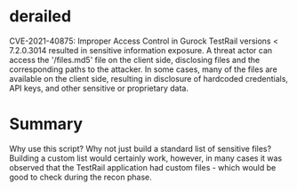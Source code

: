 # derailed
CVE-2021-40875: Improper Access Control in Gurock TestRail versions < 7.2.0.3014 resulted in sensitive information exposure. A threat actor can access the '/files.md5' file on the client side, disclosing files and the corresponding paths to the attacker. In some cases, many of the files are available on the client side, resulting in disclosure of hardcoded credentials, API keys, and other sensitive or proprietary data.

# Summary
Why use this script? Why not just build a standard list of sensitive files? 
Building a custom list would certainly work, however, in many cases it was observed that the TestRail application had custom files - which would be good to check during the recon phase.
